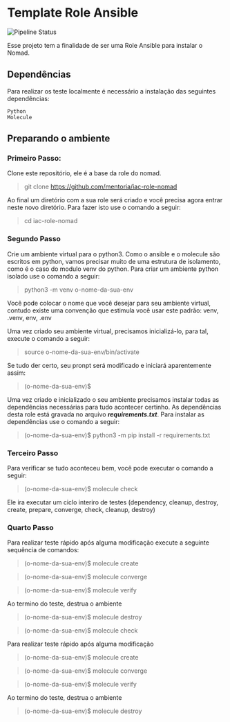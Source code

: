 # Template Role Ansible

![Pipeline Status](https://github.com/mentoriaiac/iac-role-nomad/actions/workflows/ci.yml/badge.svg) 

Esse projeto tem a finalidade de ser uma Role Ansible para instalar o Nomad.

## Dependências

Para realizar os teste localmente é necessário a instalação das seguintes dependências:

    Python
    Molecule

## Preparando o ambiente

### Primeiro Passo:

Clone este repositório, ele é a base da role do nomad.
> git clone https://github.com/mentoria/iac-role-nomad


Ao final um diretório com a sua role será criado e você precisa agora entrar neste novo diretório. Para fazer isto use o comando a seguir:
> cd iac-role-nomad


### Segundo Passo
Crie um ambiente virtual para o python3. Como o ansible e o molecule são escritos em python, vamos precisar muito de uma estrutura de isolamento, como é o caso do modulo venv do python. Para criar um ambiente python isolado use o comando a seguir:

> python3 -m venv o-nome-da-sua-env


Você pode colocar o nome que você desejar para seu ambiente virtual, contudo existe uma convenção que estimula você usar este padrão: venv, .venv, env, .env

Uma vez criado seu ambiente virtual, precisamos inicializá-lo, para tal, execute o comando a seguir:

> source o-nome-da-sua-env/bin/activate


Se tudo der certo, seu pronpt será modificado e iniciará aparentemente assim:

> (o-nome-da-sua-env)$


Uma vez criado e inicializado o seu ambiente precisamos instalar todas as dependências necessárias para tudo acontecer certinho. As dependências desta role está gravada no arquivo ***requirements.txt***. Para instalar as dependências use o comando a seguir:

> (o-nome-da-sua-env)$ python3 -m pip install -r requirements.txt


### Terceiro Passo
Para verificar se tudo aconteceu bem, você pode executar o comando a seguir:

> (o-nome-da-sua-env)$ molecule check


Ele ira executar um ciclo interiro de testes (dependency, cleanup, destroy, create, prepare, converge, check, cleanup, destroy)

### Quarto Passo
Para realizar teste rápido após alguma modificação execute a seguinte sequência de comandos:

> (o-nome-da-sua-env)$ molecule create

> (o-nome-da-sua-env)$ molecule converge

> (o-nome-da-sua-env)$ molecule verify


Ao termino do teste, destrua o ambiente

> (o-nome-da-sua-env)$ molecule destroy


> (o-nome-da-sua-env)$ molecule check


Para realizar teste rápido após alguma modificação

> (o-nome-da-sua-env)$ molecule create

> (o-nome-da-sua-env)$ molecule converge

> (o-nome-da-sua-env)$ molecule verify


Ao termino do teste, destrua o ambiente

> (o-nome-da-sua-env)$ molecule destroy
